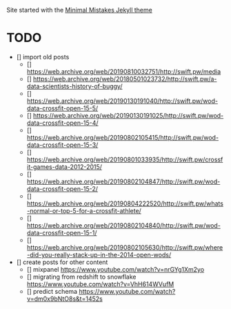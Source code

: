 Site started with the [Minimal Mistakes Jekyll theme](https://github.com/mmistakes/minimal-mistakes)


# TODO

- [] import old posts
    - [] https://web.archive.org/web/20190810032751/http://swift.pw/media
    - [] https://web.archive.org/web/20180501023732/http://swift.pw/a-data-scientists-history-of-buggy/
    - [] https://web.archive.org/web/20190130191040/http://swift.pw/wod-data-crossfit-open-15-5/
    - [] https://web.archive.org/web/20190130191025/http://swift.pw/wod-data-crossfit-open-15-4/
    - [] https://web.archive.org/web/20190802105415/http://swift.pw/wod-data-crossfit-open-15-3/
    - [] https://web.archive.org/web/20190801033935/http://swift.pw/crossfit-games-data-2012-2015/
    - [] https://web.archive.org/web/20190802104847/http://swift.pw/wod-data-crossfit-open-15-2/
    - [] https://web.archive.org/web/20190804222520/http://swift.pw/whats-normal-or-top-5-for-a-crossfit-athlete/
    - [] https://web.archive.org/web/20190802104840/http://swift.pw/wod-data-crossfit-open-15-1/
    - [] https://web.archive.org/web/20190802105630/http://swift.pw/where-did-you-really-stack-up-in-the-2014-open-wods/
- [] create posts for other content
    - [] mixpanel https://www.youtube.com/watch?v=nrGYg1Xm2yo
    - [] migrating from redshift to snowflake https://www.youtube.com/watch?v=VhH614WVufM
    - [] predict schema https://www.youtube.com/watch?v=dm0x9bNtO8s&t=1452s
